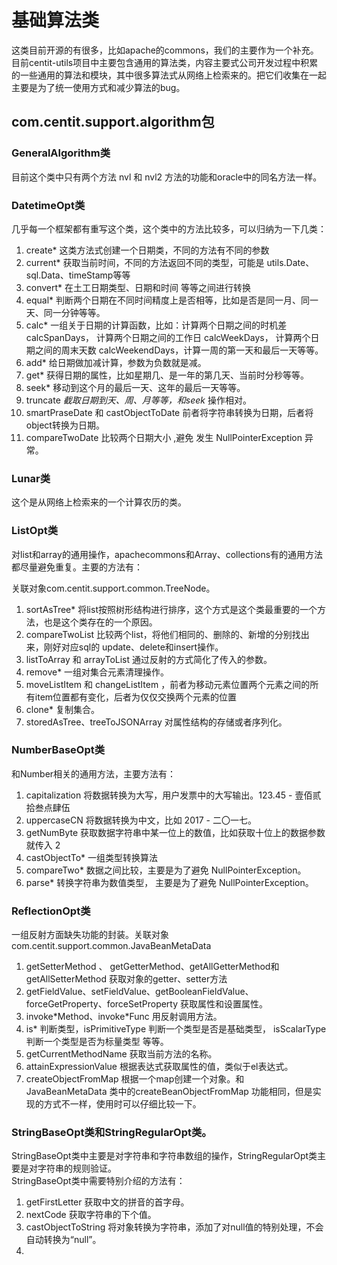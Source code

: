 # 基础算法类

这类目前开源的有很多，比如apache的commons，我们的主要作为一个补充。目前centit-utils项目中主要包含通用的算法类，内容主要式公司开发过程中积累的一些通用的算法和模块，其中很多算法式从网络上检索来的。把它们收集在一起主要是为了统一使用方式和减少算法的bug。

## com.centit.support.algorithm包

### GeneralAlgorithm类

目前这个类中只有两个方法 nvl 和 nvl2 方法的功能和oracle中的同名方法一样。

### DatetimeOpt类

几乎每一个框架都有重写这个类，这个类中的方法比较多，可以归纳为一下几类：

1. create\* 这类方法式创建一个日期类，不同的方法有不同的参数
2. current\* 获取当前时间，不同的方法返回不同的类型，可能是 utils.Date、sql.Data、timeStamp等等
3. convert\* 在土工日期类型、日期和时间 等等之间进行转换
4. equal\* 判断两个日期在不同时间精度上是否相等，比如是否是同一月、同一天、同一分钟等等。
5. calc\* 一组关于日期的计算函数，比如：计算两个日期之间的时机差calcSpanDays， 计算两个日期之间的工作日 calcWeekDays， 计算两个日期之间的周末天数 calcWeekendDays，计算一周的第一天和最后一天等等。
6. add\* 给日期做加减计算，参数为负数就是减。
7. get\* 获得日期的属性，比如星期几、是一年的第几天、当前时分秒等等。
8. seek\* 移动到这个月的最后一天、这年的最后一天等等。
9. truncate
   _截取日期到天、周、月等等，和seek_
   操作相对。
10. smartPraseDate 和 castObjectToDate 前者将字符串转换为日期，后者将object转换为日期。
11. compareTwoDate 比较两个日期大小 ,避免 发生 NullPointerException 异常。

### Lunar类

这个是从网络上检索来的一个计算农历的类。

### ListOpt类

对list和array的通用操作，apachecommons和Array、collections有的通用方法都尽量避免重复。主要的方法有：

关联对象com.centit.support.common.TreeNode。

1. sortAsTree\* 将list按照树形结构进行排序，这个方式是这个类最重要的一个方法，也是这个类存在的一个原因。
2. compareTwoList 比较两个list，将他们相同的、删除的、新增的分别找出来，刚好对应sql的 update、delete和insert操作。
3. listToArray 和 arrayToList 通过反射的方式简化了传入的参数。
4. remove\* 一组对集合元素清理操作。
5. moveListItem 和 changeListItem ，前者为移动元素位置两个元素之间的所有item位置都有变化，后者为仅仅交换两个元素的位置
6. clone\* 复制集合。
7. storedAsTree、treeToJSONArray 对属性结构的存储或者序列化。

### NumberBaseOpt类

和Number相关的通用方法，主要方法有：

1. capitalization 将数据转换为大写，用户发票中的大写输出。123.45 - 壹佰贰拾叁点肆伍
2. uppercaseCN 将数据转换为中文，比如 2017 - 二〇一七。
3. getNumByte 获取数据字符串中某一位上的数值，比如获取十位上的数据参数就传入 2
4. castObjectTo\* 一组类型转换算法
5. compareTwo\* 数据之间比较，主要是为了避免 NullPointerException。
6. parse\* 转换字符串为数值类型， 主要是为了避免 NullPointerException。

### ReflectionOpt类

一组反射方面缺失功能的封装。关联对象com.centit.support.common.JavaBeanMetaData

1. getSetterMethod 、 getGetterMethod、getAllGetterMethod和getAllSetterMethod 获取对象的getter、setter方法
2. getFieldValue、setFieldValue、getBooleanFieldValue、forceGetProperty、forceSetProperty 获取属性和设置属性。
3. invoke\*Method、invoke\*Func 用反射调用方法。
4. is\* 判断类型，isPrimitiveType 判断一个类型是否是基础类型， isScalarType 判断一个类型是否为标量类型 等等。
5. getCurrentMethodName 获取当前方法的名称。
6. attainExpressionValue 根据表达式获取属性的值，类似于el表达式。
7. createObjectFromMap 根据一个map创建一个对象。和 JavaBeanMetaData 类中的createBeanObjectFromMap 功能相同，但是实现的方式不一样，使用时可以仔细比较一下。

### StringBaseOpt类和StringRegularOpt类。

StringBaseOpt类中主要是对字符串和字符串数组的操作，StringRegularOpt类主要是对字符串的规则验证。  
StringBaseOpt类中需要特别介绍的方法有：

1. getFirstLetter 获取中文的拼音的首字母。
2. nextCode 获取字符串的下个值。
3. castObjectToString 将对象转换为字符串，添加了对null值的特别处理，不会自动转换为“null”。
4. 


